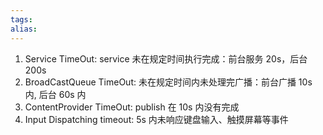 ```yaml
---
tags: 
alias:
---
```

1.  Service TimeOut: service 未在规定时间执行完成：前台服务 20s，后台 200s
2.  BroadCastQueue TimeOut: 未在规定时间内未处理完广播：前台广播 10s 内, 后台 60s 内
3.  ContentProvider TimeOut: publish 在 10s 内没有完成
4.  Input Dispatching timeout: 5s 内未响应键盘输入、触摸屏幕等事件